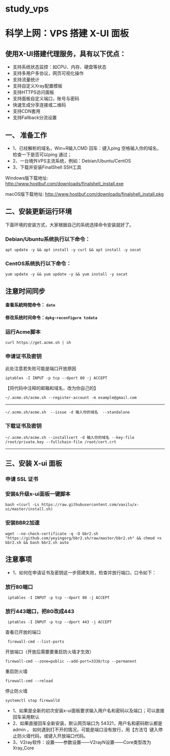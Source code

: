 # study_vps



# <a id="user-content-科学上网vps-搭建-x-ui-面板"></a>[](#科学上网vps-搭建-x-ui-面板)科学上网：VPS 搭建 X-UI 面板

## <a id="user-content-使用x-ui搭建代理服务具有以下优点"></a>[](#使用x-ui搭建代理服务具有以下优点)使用X-UI搭建代理服务，具有以下优点：

- 支持系统状态监控：如CPU、内存、硬盘等状态
- 支持多用户多协议，网页可视化操作
- 支持流量统计
- 支持自定义Xray配置模板
- 支持HTTPS访问面板
- 支持面板自定义端口，账号与密码
- 快速生成分享连接或二维码
- 支持CDN套用
- 支持Fallback分流设置

## <a id="user-content-一-准备工作"></a>[](#一-准备工作)一、 准备工作

- 1、已经解析的域名，Win+R输入CMD 回车：键入ping 空格输入你的域名，检查一下是否可以ping 通过；
- 2、一台境外VPS主流系统，例如：Debian/Ubuntu/CentOS
- 3、下载并安装FinalShell SSH工具

Windows版下载地址: http://www.hostbuf.com/downloads/finalshell_install.exe

macOS版下载地址: http://www.hostbuf.com/downloads/finalshell_install.pkg

## <a id="user-content-二安装更新运行环境"></a>[](#二安装更新运行环境)二、安装更新运行环境



下面环境的安装方式，大家根据自己的系统选择命令安装就好了。

### <a id="user-content-1debianubuntu系统执行以下命令"></a>[](#1debianubuntu系统执行以下命令)Debian/Ubuntu系统执行以下命令：

```shell
apt update -y && apt install -y curl && apt install -y socat 
```

### <a id="user-content-2centos系统执行以下命令"></a>[](#2centos系统执行以下命令)CentOS系统执行以下命令：

```shell
yum update -y && yum update -y && yum install -y socat 
```

## 注意时间同步
#### 查看系統時間命令： `date`
#### 修改系统时间命令：`dpkg-reconfigure tzdata`


### <a id="user-content-运行acme脚本"></a>[](#运行acme脚本)运行Acme脚本

```shell
curl https://get.acme.sh | sh 
```

### <a id="user-content-申请证书及密钥"></a>[](#申请证书及密钥)申请证书及密钥

此处注意若失败可能是端口开放原因
```shell
iptables -I INPUT -p tcp --dport 80 -j ACCEPT 
```
【将代码中注释的邮箱和域名，改为你自己的】

```shell
~/.acme.sh/acme.sh --register-account -m example@gmail.com 
```

* * *

```shell
~/.acme.sh/acme.sh  --issue -d 输入你的域名  --standalone 
```

### <a id="user-content-下载证书及密钥"></a>[](#下载证书及密钥)下载证书及密钥

```shell
~/.acme.sh/acme.sh --installcert -d 输入你的域名 --key-file /root/private.key --fullchain-file /root/cert.crt 
```
***
## <a id="user-content-安装-x-ui-面板"></a>[](#安装-x-ui-面板)三、安装 X-ui 面板

### <a id="user-content-申请-ssl-证书"></a>[](#申请-ssl-证书)申请 SSL 证书
### <a id="user-content-安装升级x-ui面板一键脚本"></a>[](#安装升级x-ui面板一键脚本)安装&升级x-ui面板一键脚本

```shell
bash <(curl -Ls https://raw.githubusercontent.com/vaxilu/x-ui/master/install.sh) 
```

### <a id="user-content-bbr2加速"></a>[](#bbr2加速)安装BBR2加速

```shell
wget --no-check-certificate -q -O bbr2.sh "https://github.com/yeyingorg/bbr2.sh/raw/master/bbr2.sh" && chmod +x bbr2.sh && bash bbr2.sh auto 
```

## <a id="user-content-注意事项"></a>[](#注意事项)注意事项

- 1、如何在申请证书及密钥这一步搭建失败，检查并放行端口，口令如下：

### <a id="user-content-放行80端口"></a>[](#放行80端口)放行80端口

```shell
 iptables -I INPUT -p tcp --dport 80 -j ACCEPT 
```

### <a id="user-content-放行443端口把80改成443"></a>[](#放行443端口把80改成443)放行443端口，把80改成443

```shell
 iptables -I INPUT -p tcp --dport 443 -j ACCEPT 
```

查看已开放的端口

```shell
 firewall-cmd --list-ports 
```

开放端口（开放后需要要重启防火墙才生效）

```shell
firewall-cmd --zone=public --add-port=3338/tcp --permanent 
```

重启防火墙

```shell
firewall-cmd --reload 
```

停止防火墙

```shell
systemctl stop firewalld 
```

- 1、如果是全新的初次安装x-ui面板要求输入用户名和密码以及端口；可以直接回车采用默认
- 2、如果直接回车全新安装，默认网页端口为 54321，用户名和密码默认都是 admin ， 如何遇到打不开的情况，可能是端口没有放行，用【方法1】键入停止防火墙代码，或键入开放端口代码。
- 3、V2ray软件：设置——参数设置——V2rayN设置——Core类型改为Xray_Core
